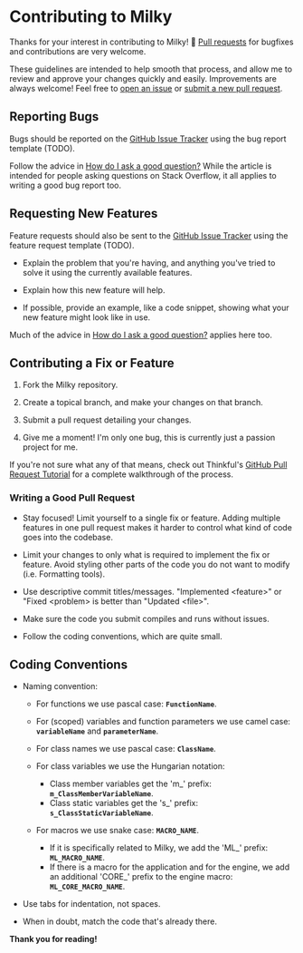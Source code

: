 Contributing to Milky
======================

Thanks for your interest in contributing to Milky! :green_heart:
[Pull requests](https://www.quora.com/GitHub-What-is-a-pull-request) for bugfixes and contributions are very welcome.

These guidelines are intended to help smooth that process, and allow me to review and approve your changes quickly and easily. Improvements are always welcome! Feel free to [open an issue][issue-tracker] or [submit a new pull request][submit-pr].

## Reporting Bugs

Bugs should be reported on the [GitHub Issue Tracker][issue-tracker] using the bug report template (TODO).

Follow the advice in [How do I ask a good question?][how-to-ask] While the article is intended for people asking questions on Stack Overflow, it all applies to writing a good bug report too.

## Requesting New Features

Feature requests should also be sent to the [GitHub Issue Tracker][issue-tracker] using the feature request template (TODO).

- Explain the problem that you're having, and anything you've tried to solve it using the currently available features.

- Explain how this new feature will help.

- If possible, provide an example, like a code snippet, showing what your new feature might look like in use.

Much of the advice in [How do I ask a good question?][how-to-ask] applies here too.

## Contributing a Fix or Feature

1. Fork the Milky repository.

2. Create a topical branch, and make your changes on that branch.

3. Submit a pull request detailing your changes.

4. Give me a moment! I'm only one bug, this is currently just a passion project for me.

If you're not sure what any of that means, check out Thinkful's [GitHub Pull Request Tutorial][thinkful-pr-tutorial] for a complete walkthrough of the process.

### Writing a Good Pull Request

- Stay focused! Limit yourself to a single fix or feature. Adding multiple features in one pull request makes it harder to control what kind of code goes into the codebase.

- Limit your changes to only what is required to implement the fix or feature. Avoid styling other parts of the code you do not want to modify (i.e. Formatting tools).

- Use descriptive commit titles/messages. "Implemented \<feature\>" or "Fixed \<problem\> is better than "Updated \<file\>".

- Make sure the code you submit compiles and runs without issues.

- Follow the coding conventions, which are quite small.

## Coding Conventions

- Naming convention:
  - For functions we use pascal case: **`FunctionName`**.
  - For (scoped) variables and function parameters we use camel case: **`variableName`** and **`parameterName`**.

  - For class names we use pascal case: **`ClassName`**.

  - For class variables we use the Hungarian notation:
    - Class member variables get the 'm_' prefix: **`m_ClassMemberVariableName`**.
    - Class static variables get the 's_' prefix: **`s_ClassStaticVariableName`**.

  - For macros we use snake case: **`MACRO_NAME`**.
    - If it is specifically related to Milky, we add the 'ML_' prefix: **`ML_MACRO_NAME`**.
    - If there is a macro for the application and for the engine, we add an additional 'CORE_' prefix to the engine macro:  **`ML_CORE_MACRO_NAME`**.

- Use tabs for indentation, not spaces.

- When in doubt, match the code that's already there.

**Thank you for reading!**



[github]: https://github.com
[how-to-ask]: https://stackoverflow.com/help/how-to-ask
[issue-tracker]: https://github.com/Ceriole/Milky/issues
[submit-pr]: https://github.com/Ceriole/Milky/pulls
[thinkful-pr-tutorial]: https://www.thinkful.com/learn/github-pull-request-tutorial/
[github-help-closing-keywords]: https://help.github.com/en/articles/closing-issues-using-keywords
